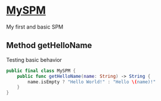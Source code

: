 # [MySPM](https://github.com/TheHandyOwl/MySPM)

My first and basic SPM

## Method getHelloName

Testing basic behavior

```swift
public final class MySPM {
    public func getHelloName(name: String) -> String {
        name.isEmpty ? "Hello World!" : "Hello \(name)!"
    }
}
```